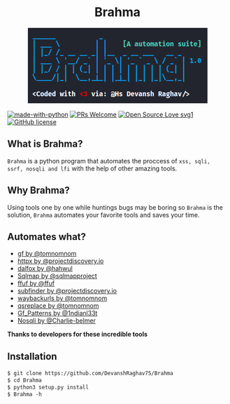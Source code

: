 <h1 align="center">Brahma</h1>
<p align="center"><img src="https://github.com/DevanshRaghav75/Brahma/blob/main/img/Brahma_logo.png">

[![made-with-python](https://img.shields.io/badge/Made%20with-Python-1f425f.svg)](https://www.python.org/)
[![PRs Welcome](https://img.shields.io/badge/PRs-welcome-brightgreen.svg?style=flat-square)](http://makeapullrequest.com)
[![Open Source Love svg1](https://badges.frapsoft.com/os/v1/open-source.svg?v=103)](https://github.com/ellerbrock/open-source-badges/)
[![GitHub license](https://img.shields.io/github/license/DevanshRaghav75/Brahma.svg)](https://github.com/DevanshRaghav75/Brahma/blob/master/LICENSE.md)

## What is Brahma?

`Brahma` is a python program that automates the proccess of `xss, sqli, ssrf, nosqli and lfi` with the help of other amazing tools.

## Why Brahma?

Using tools one by one while huntings bugs may be boring so `Brahma` is the solution, `Brahma` automates your favorite tools and saves your time.

## Automates what?

* <a href="https://github.com/tomnomnom/gf">gf by @tomnomnom</a>
* <a href="https://github.com/projectdiscovery/httpx">httpx by @projectdiscovery.io</a>
* <a href="https://github.com/hahwul/dalfox">dalfox by @hahwul</a>
* <a href="https://sqlmap.org/">Sqlmap by @sqlmapproject</a>
* <a href="https://github.com/ffuf/ffuf">ffuf by @ffuf</a>
* <a href="https://github.com/projectdiscovery/subfinder">subfinder by @projectdiscovery.io</a>
* <a href="https://github.com/tomnomnom/waybackurls">waybackurls by @tomnomnom</a>
* <a href="https://github.com/tomnomnom/qsreplace">qsreplace by @tomnomnom</a>
* <a href="https://github.com/1ndianl33t/Gf-Patterns">Gf_Patterns by @1ndianl33t</a>
* <a href="https://github.com/Charlie-belmer/nosqli">Nosqli by @Charlie-belmer</a>

**Thanks to developers for these incredible tools**

## Installation

```
$ git clone https://github.com/DevanshRaghav75/Brahma
$ cd Brahma
$ python3 setup.py install  
$ Brahma -h
```

